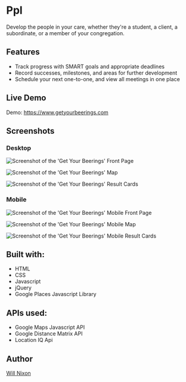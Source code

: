 Ppl
=================
Develop the people in your care, whether they're a student, a client, a subordinate, or a member of your congregation.


Features
--------

* Track progress with SMART goals and appropriate deadlines
* Record successes, milestones, and areas for further development
* Schedule your next one-to-one, and view all meetings in one place


Live Demo
---------

Demo: https://www.getyourbeerings.com


Screenshots
-----------

### Desktop
![Screenshot of the 'Get Your Beerings' Front Page](/images/front-page.png)

![Screenshot of the 'Get Your Beerings' Map](/images/map.png)

![Screenshot of the 'Get Your Beerings' Result Cards](/images/results.png)


### Mobile
![Screenshot of the 'Get Your Beerings' Mobile Front Page](/images/front-page-mob.png)

![Screenshot of the 'Get Your Beerings' Mobile Map](/images/map-mob.png)

![Screenshot of the 'Get Your Beerings' Mobile Result Cards](/images/results-mob.png)


Built with:
-----------

* HTML
* CSS
* Javascript
* jQuery
* Google Places Javascript Library


APIs used:
---------

* Google Maps Javascript API
* Google Distance Matrix API
* Location IQ Api


Author
------

[Will Nixon](https://www.devnx.io)
